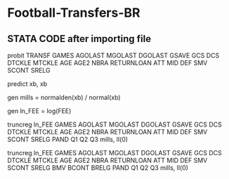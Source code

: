# Football-Transfers-BR

## STATA CODE after importing file ##

probit TRANSF GAMES AGOLAST MGOLAST DGOLAST GSAVE GCS DCS DTCKLE MTCKLE AGE AGE2 NBRA RETURNLOAN ATT MID DEF SMV SCONT SRELG

predict xb, xb

gen mills = normalden(xb) / normal(xb)

gen ln_FEE = log(FEE)

truncreg ln_FEE GAMES AGOLAST MGOLAST DGOLAST GSAVE GCS DCS DTCKLE MTCKLE AGE AGE2 NBRA RETURNLOAN ATT MID DEF SMV SCONT SRELG PAND Q1 Q2 Q3 mills, ll(0)

truncreg ln_FEE GAMES AGOLAST MGOLAST DGOLAST GSAVE GCS DCS DTCKLE MTCKLE AGE AGE2 NBRA RETURNLOAN ATT MID DEF SMV SCONT SRELG BMV BCONT BRELG PAND Q1 Q2 Q3 mills, ll(0)
